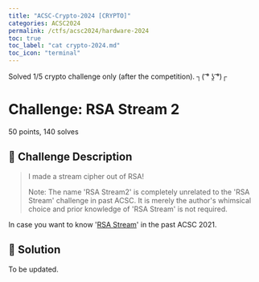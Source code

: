 ```yaml
---
title: "ACSC-Crypto-2024 [CRYPTO]"
categories: ACSC2024
permalink: /ctfs/acsc2024/hardware-2024
toc: true
toc_label: "cat crypto-2024.md"
toc_icon: "terminal"
---
```

Solved 1/5 crypto challenge only (after the competition). ┐( ͡° ʖ̯ ͡°)┌

# Challenge: RSA Stream 2
50 points, 140 solves 

## 📁 Challenge Description
>I made a stream cipher out of RSA!
>
>Note: The name 'RSA Stream2' is completely unrelated to the 'RSA Stream' challenge in past ACSC. It is merely the author's whimsical choice and prior knowledge of 'RSA Stream' is not required.

In case you want to know '[RSA Stream](https://mechfrog88.github.io/acsc-2021/rsa-stream)' in the past ACSC 2021.

## 🚩 Solution
To be updated.
